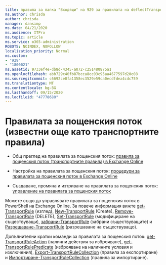 ```yaml
---
title: правила за папка "Входящи" на 929 за правилата на deflectTransport
ms.author: chrisda
author: chrisda
manager: dansimp
ms.date: 04/21/2020
ms.audience: ITPro
ms.topic: article
ms.service: o365-administration
ROBOTS: NOINDEX, NOFOLLOW
localization_priority: Normal
ms.custom:
- "929"
- "1800021"
ms.assetid: 9733ef4e-db8d-4345-a072-c251480875a1
ms.openlocfilehash: abb729c40fb87bcca8cc03c95aa4677597d20c08
ms.sourcegitcommit: c6692ce0fa1358ec3529e59ca0ecdfdea4cdc759
ms.translationtype: MT
ms.contentlocale: bg-BG
ms.lasthandoff: 09/15/2020
ms.locfileid: "47778680"
---
```

# <a name="mail-flow-rules-also-known-as-transport-rules"></a>Правилата за пощенския поток (известни още като транспортните правила)

- Общ преглед на правилата за пощенския поток: [правила за пощенския поток (транспортните правила) в Exchange Online](https://technet.microsoft.com/library/jj919238.aspx)

- Настройка на правилата за пощенския поток: [процедури за правилата за пощенския поток в Exchange Online](https://technet.microsoft.com/library/dn600436.aspx)

- Създаване, промяна и изтриване на правилата за пощенския поток: [управление на правилата за пощенския поток](https://technet.microsoft.com/library/jj657505.aspx)

Можете също да управлявате правилата за пощенския поток в PowerShell на Exchange Online. За повече информация вижте [get-TransportRule](https://docs.microsoft.com/powershell/module/exchange/policy-and-compliance/get-transportrule) (изглед), [New-TransportRule](https://docs.microsoft.com/powershell/module/exchange/policy-and-compliance/new-transportrule) (Create), [Remove-TransportRule](https://docs.microsoft.com/powershell/module/exchange/policy-and-compliance/remove-transportrule) (DELETE), [Set-TransportRule](https://docs.microsoft.com/powershell/module/exchange/policy-and-compliance/set-transportrule) (модифициране на съществуващи), [забрани-TransportRule](https://docs.microsoft.com/powershell/module/exchange/policy-and-compliance/disable-transportrule) (забрани съществуващите) и [Разрешаване-TransportRule](https://docs.microsoft.com/powershell/module/exchange/policy-and-compliance/enable-transportrule) (разрешаване на съществуващо).

Допълнителни кратки команди за правилата за пощенския поток: [get-TransportRuleAction](https://docs.microsoft.com/powershell/module/exchange/policy-and-compliance/get-transportruleaction) (налични действия за изброяване), [get-TransportRulePredicate](https://docs.microsoft.com/powershell/module/exchange/policy-and-compliance/get-transportrulepredicate) (изброяване на наличните условия и изключения), [Export-TransportRuleCollection](https://docs.microsoft.com/powershell/module/exchange/policy-and-compliance/export-transportrulecollection) (правила за експортиране) и [Импортиране-TransportRuleCollection](https://docs.microsoft.com/powershell/module/exchange/policy-and-compliance/import-transportrulecollection) (правила за импортиране).
